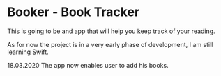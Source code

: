 # Booker - Book Tracker

This is going to be and app that will help you keep track of your reading.

As for now the project is in a very early phase of development, I am still learning Swift.

18.03.2020
The app now enables user to add his books.
